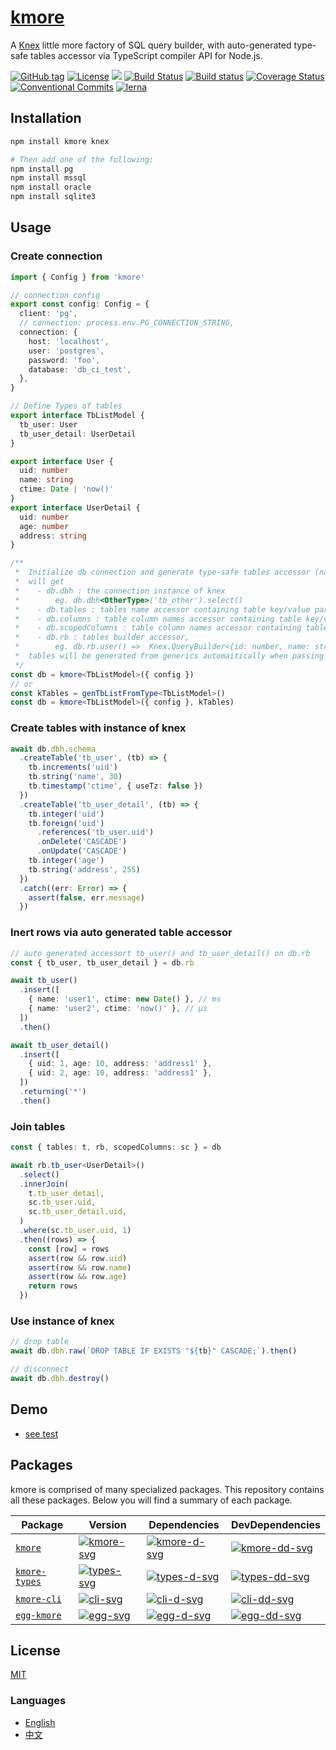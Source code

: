 # [kmore](https://waitingsong.github.io/kmore/)

A [Knex](https://knexjs.org/) little more factory of SQL query builder,
with auto-generated type-safe tables accessor via TypeScript compiler API for Node.js.


[![GitHub tag](https://img.shields.io/github/tag/waitingsong/kmore.svg)]()
[![License](https://img.shields.io/badge/license-MIT-blue.svg)](https://opensource.org/licenses/MIT)
![](https://img.shields.io/badge/lang-TypeScript-blue.svg)
[![Build Status](https://travis-ci.org/waitingsong/kmore.svg?branch=master)](https://travis-ci.org/waitingsong/kmore)
[![Build status](https://ci.appveyor.com/api/projects/status/nkseik96p23fcvpm/branch/master?svg=true)](https://ci.appveyor.com/project/waitingsong/kmore/branch/master)
[![Coverage Status](https://coveralls.io/repos/github/waitingsong/kmore/badge.svg?branch=master)](https://coveralls.io/github/waitingsong/kmore?branch=master)
[![Conventional Commits](https://img.shields.io/badge/Conventional%20Commits-1.0.0-yellow.svg)](https://conventionalcommits.org)
[![lerna](https://img.shields.io/badge/maintained%20with-lerna-cc00ff.svg)](https://lernajs.io/)


## Installation
```sh
npm install kmore knex

# Then add one of the following:
npm install pg
npm install mssql
npm install oracle
npm install sqlite3
```

## Usage

### Create connection
```ts
import { Config } from 'kmore'

// connection config
export const config: Config = {
  client: 'pg',
  // connection: process.env.PG_CONNECTION_STRING,
  connection: {
    host: 'localhost',
    user: 'postgres',
    password: 'foo',
    database: 'db_ci_test',
  },
}

// Define Types of tables
export interface TbListModel {
  tb_user: User
  tb_user_detail: UserDetail
}

export interface User {
  uid: number
  name: string
  ctime: Date | 'now()'
}
export interface UserDetail {
  uid: number
  age: number
  address: string
}  

/**
 *  Initialize db connection and generate type-safe tables accessor (name and builder)
 *  will get
 *    - db.dbh : the connection instance of knex
 *        eg. db.dbh<OtherType>('tb_other').select()
 *    - db.tables : tables name accessor containing table key/value paris
 *    - db.columns : table column names accessor containing table key/value paris
 *    - db.scopedColumns : table column names accessor containing table key/value paris, with table prefix
 *    - db.rb : tables builder accessor,
 *        eg. db.rb.user() =>  Knex.QueryBuilder<{id: number, name: string}>
 *  tables will be generated from generics automaitically when passing undefined or null value
 */
const db = kmore<TbListModel>({ config })
// or
const kTables = genTbListFromType<TbListModel>()
const db = kmore<TbListModel>({ config }, kTables)

```

### Create tables with instance of knex
```ts
await db.dbh.schema
  .createTable('tb_user', (tb) => {
    tb.increments('uid')
    tb.string('name', 30)
    tb.timestamp('ctime', { useTz: false })
  })
  .createTable('tb_user_detail', (tb) => {
    tb.integer('uid')
    tb.foreign('uid')
      .references('tb_user.uid')
      .onDelete('CASCADE')
      .onUpdate('CASCADE')
    tb.integer('age')
    tb.string('address', 255)
  })
  .catch((err: Error) => {
    assert(false, err.message)
  })
```

### Inert rows via auto generated table accessor
```ts
// auto generated accessort tb_user() and tb_user_detail() on db.rb
const { tb_user, tb_user_detail } = db.rb

await tb_user()
  .insert([
    { name: 'user1', ctime: new Date() }, // ms
    { name: 'user2', ctime: 'now()' }, // μs
  ])
  .then()

await tb_user_detail()
  .insert([
    { uid: 1, age: 10, address: 'address1' },
    { uid: 2, age: 10, address: 'address1' },
  ])
  .returning('*')
  .then()
```

### Join tables
```ts
const { tables: t, rb, scopedColumns: sc } = db

await rb.tb_user<UserDetail>()
  .select()
  .innerJoin(
    t.tb_user_detail,
    sc.tb_user.uid,
    sc.tb_user_detail.uid,
  )
  .where(sc.tb_user.uid, 1)
  .then((rows) => {
    const [row] = rows
    assert(row && row.uid)
    assert(row && row.name)
    assert(row && row.age)
    return rows
  })
```

### Use instance of knex
```ts
// drop table
await db.dbh.raw(`DROP TABLE IF EXISTS "${tb}" CASCADE;`).then()

// disconnect
await db.dbh.destroy()
```


## Demo
- [see test](https://github.com/waitingsong/kmore/blob/master/test/)


## Packages

kmore is comprised of many specialized packages.
This repository contains all these packages. Below you will find a summary of each package.

| Package         | Version                  | Dependencies                   | DevDependencies                  |
| --------------- | ------------------------ | ------------------------------ | -------------------------------- |
| [`kmore`]       | [![kmore-svg]][kmore-ch] | [![kmore-d-svg]][kmore-d-link] | [![kmore-dd-svg]][kmore-dd-link] |
| [`kmore-types`] | [![types-svg]][types-ch] | [![types-d-svg]][types-d-link] | [![types-dd-svg]][types-dd-link] |
| [`kmore-cli`]   | [![cli-svg]][cli-ch]     | [![cli-d-svg]][cli-d-link]     | [![cli-dd-svg]][cli-dd-link]     |
| [`egg-kmore`]   | [![egg-svg]][egg-ch]     | [![egg-d-svg]][egg-d-link]     | [![egg-dd-svg]][egg-dd-link]     |



## License
[MIT](LICENSE)


### Languages
- [English](README.md)
- [中文](README.zh-CN.md)


[`kmore`]: https://github.com/waitingsong/kmore/tree/master/packages/kmore
[`kmore-types`]: https://github.com/waitingsong/kmore/tree/master/packages/kmore-types
[`kmore-cli`]: https://github.com/waitingsong/kmore/tree/master/packages/kmore-cli
[`egg-kmore`]: https://github.com/waitingsong/kmore/tree/master/packages/egg-kmore

[kmore-svg]: https://img.shields.io/npm/v/kmore.svg?maxAge=86400
[kmore-ch]: https://github.com/waitingsong/kmore/tree/master/packages/kmore/CHANGELOG.md
[kmore-d-svg]: https://david-dm.org/waitingsong/kmore.svg?path=packages/kmore
[kmore-d-link]: https://david-dm.org/waitingsong/kmore.svg?path=packages/kmore
[kmore-dd-svg]: https://david-dm.org/waitingsong/kmore/dev-status.svg?path=packages/kmore
[kmore-dd-link]: https://david-dm.org/waitingsong/kmore?path=packages/kmore#info=devDependencies

[types-svg]: https://img.shields.io/npm/v/kmore-types.svg?maxAge=86400
[types-ch]: https://github.com/waitingsong/kmore/tree/master/packages/kmore-types/CHANGELOG.md
[types-d-svg]: https://david-dm.org/waitingsong/kmore.svg?path=packages/kmore-types
[types-d-link]: https://david-dm.org/waitingsong/kmore.svg?path=packages/kmore-types
[types-dd-svg]: https://david-dm.org/waitingsong/kmore/dev-status.svg?path=packages/kmore-types
[types-dd-link]: https://david-dm.org/waitingsong/kmore?path=packages/kmore-types#info=devDependencies

[cli-svg]: https://img.shields.io/npm/v/kmore-cli.svg?maxAge=86400
[cli-ch]: https://github.com/waitingsong/kmore/tree/master/packages/kmore-clie/CHANGELOG.md
[cli-d-svg]: https://david-dm.org/waitingsong/kmore.svg?path=packages/kmore-cli
[cli-d-link]: https://david-dm.org/waitingsong/kmore.svg?path=packages/kmore-cli
[cli-dd-svg]: https://david-dm.org/waitingsong/kmore/dev-status.svg?path=packages/kmore-cli
[cli-dd-link]: https://david-dm.org/waitingsong/kmore?path=packages/kmore-cli#info=devDependencies


[egg-svg]: https://img.shields.io/npm/v/egg-kmore.svg?maxAge=86400
[egg-ch]: https://github.com/waitingsong/kmore/tree/master/packages/egg-kmore/CHANGELOG.md
[egg-d-svg]: https://david-dm.org/waitingsong/kmore.svg?path=packages/egg-kmore
[egg-d-link]: https://david-dm.org/waitingsong/kmore.svg?path=packages/egg-kmore
[egg-dd-svg]: https://david-dm.org/waitingsong/kmore/dev-status.svg?path=packages/egg-kmore
[egg-dd-link]: https://david-dm.org/waitingsong/kmore?path=packages/egg-kmore#info=devDependencies
